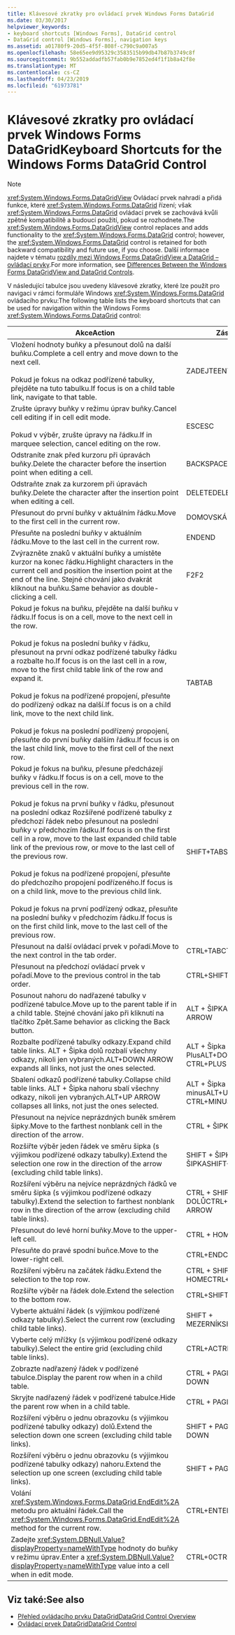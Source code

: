 ```yaml
---
title: Klávesové zkratky pro ovládací prvek Windows Forms DataGrid
ms.date: 03/30/2017
helpviewer_keywords:
- keyboard shortcuts [Windows Forms], DataGrid control
- DataGrid control [Windows Forms], navigation keys
ms.assetid: a01780f9-20d5-4f5f-808f-c790c9a007a5
ms.openlocfilehash: 58e65ee9d95329c3583515b99db47b87b3749c8f
ms.sourcegitcommit: 9b552addadfb57fab0b9e7852ed4f1f1b8a42f8e
ms.translationtype: MT
ms.contentlocale: cs-CZ
ms.lasthandoff: 04/23/2019
ms.locfileid: "61973781"
---
```

# <a name="keyboard-shortcuts-for-the-windows-forms-datagrid-control"></a><span data-ttu-id="48c4c-102">Klávesové zkratky pro ovládací prvek Windows Forms DataGrid</span><span class="sxs-lookup"><span data-stu-id="48c4c-102">Keyboard Shortcuts for the Windows Forms DataGrid Control</span></span>
> [!NOTE]
>  <span data-ttu-id="48c4c-103"><xref:System.Windows.Forms.DataGridView> Ovládací prvek nahradí a přidá funkce, které <xref:System.Windows.Forms.DataGrid> řízení; však <xref:System.Windows.Forms.DataGrid> ovládací prvek se zachovává kvůli zpětné kompatibilitě a budoucí použití, pokud se rozhodnete.</span><span class="sxs-lookup"><span data-stu-id="48c4c-103">The <xref:System.Windows.Forms.DataGridView> control replaces and adds functionality to the <xref:System.Windows.Forms.DataGrid> control; however, the <xref:System.Windows.Forms.DataGrid> control is retained for both backward compatibility and future use, if you choose.</span></span> <span data-ttu-id="48c4c-104">Další informace najdete v tématu [rozdíly mezi Windows Forms DataGridView a DataGrid – ovládací prvky](differences-between-the-windows-forms-datagridview-and-datagrid-controls.md).</span><span class="sxs-lookup"><span data-stu-id="48c4c-104">For more information, see [Differences Between the Windows Forms DataGridView and DataGrid Controls](differences-between-the-windows-forms-datagridview-and-datagrid-controls.md).</span></span>  
  
 <span data-ttu-id="48c4c-105">V následující tabulce jsou uvedeny klávesové zkratky, které lze použít pro navigaci v rámci formuláře Windows <xref:System.Windows.Forms.DataGrid> ovládacího prvku:</span><span class="sxs-lookup"><span data-stu-id="48c4c-105">The following table lists the keyboard shortcuts that can be used for navigation within the Windows Forms <xref:System.Windows.Forms.DataGrid> control:</span></span>  
  
|<span data-ttu-id="48c4c-106">Akce</span><span class="sxs-lookup"><span data-stu-id="48c4c-106">Action</span></span>|<span data-ttu-id="48c4c-107">Zástupce</span><span class="sxs-lookup"><span data-stu-id="48c4c-107">Shortcut</span></span>|  
|------------|--------------|  
|<span data-ttu-id="48c4c-108">Vložení hodnoty buňky a přesunout dolů na další buňku.</span><span class="sxs-lookup"><span data-stu-id="48c4c-108">Complete a cell entry and move down to the next cell.</span></span><br /><br /> <span data-ttu-id="48c4c-109">Pokud je fokus na odkaz podřízené tabulky, přejděte na tuto tabulku.</span><span class="sxs-lookup"><span data-stu-id="48c4c-109">If focus is on a child table link, navigate to that table.</span></span>|<span data-ttu-id="48c4c-110">ZADEJTE</span><span class="sxs-lookup"><span data-stu-id="48c4c-110">ENTER</span></span>|  
|<span data-ttu-id="48c4c-111">Zrušte úpravy buňky v režimu úprav buňky.</span><span class="sxs-lookup"><span data-stu-id="48c4c-111">Cancel cell editing if in cell edit mode.</span></span><br /><br /> <span data-ttu-id="48c4c-112">Pokud v výběr, zrušte úpravy na řádku.</span><span class="sxs-lookup"><span data-stu-id="48c4c-112">If in marquee selection, cancel editing on the row.</span></span>|<span data-ttu-id="48c4c-113">ESC</span><span class="sxs-lookup"><span data-stu-id="48c4c-113">ESC</span></span>|  
|<span data-ttu-id="48c4c-114">Odstraníte znak před kurzoru při úpravách buňky.</span><span class="sxs-lookup"><span data-stu-id="48c4c-114">Delete the character before the insertion point when editing a cell.</span></span>|<span data-ttu-id="48c4c-115">BACKSPACE</span><span class="sxs-lookup"><span data-stu-id="48c4c-115">BACKSPACE</span></span>|  
|<span data-ttu-id="48c4c-116">Odstraňte znak za kurzorem při úpravách buňky.</span><span class="sxs-lookup"><span data-stu-id="48c4c-116">Delete the character after the insertion point when editing a cell.</span></span>|<span data-ttu-id="48c4c-117">DELETE</span><span class="sxs-lookup"><span data-stu-id="48c4c-117">DELETE</span></span>|  
|<span data-ttu-id="48c4c-118">Přesunout do první buňky v aktuálním řádku.</span><span class="sxs-lookup"><span data-stu-id="48c4c-118">Move to the first cell in the current row.</span></span>|<span data-ttu-id="48c4c-119">DOMOVSKÁ STRÁNKA</span><span class="sxs-lookup"><span data-stu-id="48c4c-119">HOME</span></span>|  
|<span data-ttu-id="48c4c-120">Přesuňte na poslední buňky v aktuálním řádku.</span><span class="sxs-lookup"><span data-stu-id="48c4c-120">Move to the last cell in the current row.</span></span>|<span data-ttu-id="48c4c-121">END</span><span class="sxs-lookup"><span data-stu-id="48c4c-121">END</span></span>|  
|<span data-ttu-id="48c4c-122">Zvýrazněte znaků v aktuální buňky a umístěte kurzor na konec řádku.</span><span class="sxs-lookup"><span data-stu-id="48c4c-122">Highlight characters in the current cell and position the insertion point at the end of the line.</span></span> <span data-ttu-id="48c4c-123">Stejné chování jako dvakrát kliknout na buňku.</span><span class="sxs-lookup"><span data-stu-id="48c4c-123">Same behavior as double-clicking a cell.</span></span>|<span data-ttu-id="48c4c-124">F2</span><span class="sxs-lookup"><span data-stu-id="48c4c-124">F2</span></span>|  
|<span data-ttu-id="48c4c-125">Pokud je fokus na buňku, přejděte na další buňku v řádku.</span><span class="sxs-lookup"><span data-stu-id="48c4c-125">If focus is on a cell, move to the next cell in the row.</span></span><br /><br /> <span data-ttu-id="48c4c-126">Pokud je fokus na poslední buňky v řádku, přesunout na první odkaz podřízené tabulky řádku a rozbalte ho.</span><span class="sxs-lookup"><span data-stu-id="48c4c-126">If focus is on the last cell in a row, move to the first child table link of the row and expand it.</span></span><br /><br /> <span data-ttu-id="48c4c-127">Pokud je fokus na podřízené propojení, přesuňte do podřízený odkaz na další.</span><span class="sxs-lookup"><span data-stu-id="48c4c-127">If focus is on a child link, move to the next child link.</span></span><br /><br /> <span data-ttu-id="48c4c-128">Pokud je fokus na poslední podřízený propojení, přesuňte do první buňky dalším řádku.</span><span class="sxs-lookup"><span data-stu-id="48c4c-128">If focus is on the last child link, move to the first cell of the next row.</span></span>|<span data-ttu-id="48c4c-129">TAB</span><span class="sxs-lookup"><span data-stu-id="48c4c-129">TAB</span></span>|  
|<span data-ttu-id="48c4c-130">Pokud je fokus na buňku, přesune předcházejí buňky v řádku.</span><span class="sxs-lookup"><span data-stu-id="48c4c-130">If focus is on a cell, move to the previous cell in the row.</span></span><br /><br /> <span data-ttu-id="48c4c-131">Pokud je fokus na první buňky v řádku, přesunout na poslední odkaz Rozšířené podřízené tabulky z předchozí řádek nebo přesunout na poslední buňky v předchozím řádku.</span><span class="sxs-lookup"><span data-stu-id="48c4c-131">If focus is on the first cell in a row, move to the last expanded child table link of the previous row, or move to the last cell of the previous row.</span></span><br /><br /> <span data-ttu-id="48c4c-132">Pokud je fokus na podřízené propojení, přesuňte do předchozího propojení podřízeného.</span><span class="sxs-lookup"><span data-stu-id="48c4c-132">If focus is on a child link, move to the previous child link.</span></span><br /><br /> <span data-ttu-id="48c4c-133">Pokud je fokus na první podřízený odkaz, přesuňte na poslední buňky v předchozím řádku.</span><span class="sxs-lookup"><span data-stu-id="48c4c-133">If focus is on the first child link, move to the last cell of the previous row.</span></span>|<span data-ttu-id="48c4c-134">SHIFT+TAB</span><span class="sxs-lookup"><span data-stu-id="48c4c-134">SHIFT+TAB</span></span>|  
|<span data-ttu-id="48c4c-135">Přesunout na další ovládací prvek v pořadí.</span><span class="sxs-lookup"><span data-stu-id="48c4c-135">Move to the next control in the tab order.</span></span>|<span data-ttu-id="48c4c-136">CTRL+TAB</span><span class="sxs-lookup"><span data-stu-id="48c4c-136">CTRL+TAB</span></span>|  
|<span data-ttu-id="48c4c-137">Přesunout na předchozí ovládací prvek v pořadí.</span><span class="sxs-lookup"><span data-stu-id="48c4c-137">Move to the previous control in the tab order.</span></span>|<span data-ttu-id="48c4c-138">CTRL+SHIFT+TAB</span><span class="sxs-lookup"><span data-stu-id="48c4c-138">CTRL+SHIFT+TAB</span></span>|  
|<span data-ttu-id="48c4c-139">Posunout nahoru do nadřazené tabulky v podřízené tabulce.</span><span class="sxs-lookup"><span data-stu-id="48c4c-139">Move up to the parent table if in a child table.</span></span> <span data-ttu-id="48c4c-140">Stejné chování jako při kliknutí na tlačítko Zpět.</span><span class="sxs-lookup"><span data-stu-id="48c4c-140">Same behavior as clicking the Back button.</span></span>|<span data-ttu-id="48c4c-141">ALT + ŠIPKA DOLEVA</span><span class="sxs-lookup"><span data-stu-id="48c4c-141">ALT+LEFT ARROW</span></span>|  
|<span data-ttu-id="48c4c-142">Rozbalte podřízené tabulky odkazy.</span><span class="sxs-lookup"><span data-stu-id="48c4c-142">Expand child table links.</span></span> <span data-ttu-id="48c4c-143">ALT + Šipka dolů rozbalí všechny odkazy, nikoli jen vybraných.</span><span class="sxs-lookup"><span data-stu-id="48c4c-143">ALT+DOWN ARROW expands all links, not just the ones selected.</span></span>|<span data-ttu-id="48c4c-144">ALT + Šipka dolů nebo CTRL + Plus</span><span class="sxs-lookup"><span data-stu-id="48c4c-144">ALT+DOWN ARROW or CTRL+PLUS SIGN</span></span>|  
|<span data-ttu-id="48c4c-145">Sbalení odkazů podřízené tabulky.</span><span class="sxs-lookup"><span data-stu-id="48c4c-145">Collapse child table links.</span></span> <span data-ttu-id="48c4c-146">ALT + Šipka nahoru sbalí všechny odkazy, nikoli jen vybraných.</span><span class="sxs-lookup"><span data-stu-id="48c4c-146">ALT+UP ARROW collapses all links, not just the ones selected.</span></span>|<span data-ttu-id="48c4c-147">ALT + Šipka nahoru nebo CTRL + minus</span><span class="sxs-lookup"><span data-stu-id="48c4c-147">ALT+UP ARROW or CTRL+MINUS SIGN</span></span>|  
|<span data-ttu-id="48c4c-148">Přesunout na nejvíce neprázdných buněk směrem šipky.</span><span class="sxs-lookup"><span data-stu-id="48c4c-148">Move to the farthest nonblank cell in the direction of the arrow.</span></span>|<span data-ttu-id="48c4c-149">CTRL + ŠIPKA</span><span class="sxs-lookup"><span data-stu-id="48c4c-149">CTRL+ARROW</span></span>|  
|<span data-ttu-id="48c4c-150">Rozšiřte výběr jeden řádek ve směru šipka (s výjimkou podřízené odkazy tabulky).</span><span class="sxs-lookup"><span data-stu-id="48c4c-150">Extend the selection one row in the direction of the arrow (excluding child table links).</span></span>|<span data-ttu-id="48c4c-151">SHIFT + ŠIPKA NAHORU/ŠIPKA</span><span class="sxs-lookup"><span data-stu-id="48c4c-151">SHIFT+UP/DOWN ARROW</span></span>|  
|<span data-ttu-id="48c4c-152">Rozšíření výběru na nejvíce neprázdných řádků ve směru šipka (s výjimkou podřízené odkazy tabulky).</span><span class="sxs-lookup"><span data-stu-id="48c4c-152">Extend the selection to farthest nonblank row in the direction of the arrow (excluding child table links).</span></span>|<span data-ttu-id="48c4c-153">CTRL + SHIFT + NAHORU/ŠIPKA DOLŮ</span><span class="sxs-lookup"><span data-stu-id="48c4c-153">CTRL+SHIFT+ UP/DOWN ARROW</span></span>|  
|<span data-ttu-id="48c4c-154">Přesunout do levé horní buňky.</span><span class="sxs-lookup"><span data-stu-id="48c4c-154">Move to the upper-left cell.</span></span>|<span data-ttu-id="48c4c-155">CTRL + HOME</span><span class="sxs-lookup"><span data-stu-id="48c4c-155">CTRL+HOME</span></span>|  
|<span data-ttu-id="48c4c-156">Přesuňte do pravé spodní buňce.</span><span class="sxs-lookup"><span data-stu-id="48c4c-156">Move to the lower-right cell.</span></span>|<span data-ttu-id="48c4c-157">CTRL+END</span><span class="sxs-lookup"><span data-stu-id="48c4c-157">CTRL+END</span></span>|  
|<span data-ttu-id="48c4c-158">Rozšíření výběru na začátek řádku.</span><span class="sxs-lookup"><span data-stu-id="48c4c-158">Extend the selection to the top row.</span></span>|<span data-ttu-id="48c4c-159">CTRL + SHIFT + HOME</span><span class="sxs-lookup"><span data-stu-id="48c4c-159">CTRL+SHIFT+HOME</span></span>|  
|<span data-ttu-id="48c4c-160">Rozšiřte výběr na řádek dole.</span><span class="sxs-lookup"><span data-stu-id="48c4c-160">Extend the selection to the bottom row.</span></span>|<span data-ttu-id="48c4c-161">CTRL+SHIFT+END</span><span class="sxs-lookup"><span data-stu-id="48c4c-161">CTRL+SHIFT+END</span></span>|  
|<span data-ttu-id="48c4c-162">Vyberte aktuální řádek (s výjimkou podřízené odkazy tabulky).</span><span class="sxs-lookup"><span data-stu-id="48c4c-162">Select the current row (excluding child table links).</span></span>|<span data-ttu-id="48c4c-163">SHIFT + MEZERNÍK</span><span class="sxs-lookup"><span data-stu-id="48c4c-163">SHIFT+SPACEBAR</span></span>|  
|<span data-ttu-id="48c4c-164">Vyberte celý mřížky (s výjimkou podřízené odkazy tabulky).</span><span class="sxs-lookup"><span data-stu-id="48c4c-164">Select the entire grid (excluding child table links).</span></span>|<span data-ttu-id="48c4c-165">CTRL+A</span><span class="sxs-lookup"><span data-stu-id="48c4c-165">CTRL+A</span></span>|  
|<span data-ttu-id="48c4c-166">Zobrazte nadřazený řádek v podřízené tabulce.</span><span class="sxs-lookup"><span data-stu-id="48c4c-166">Display the parent row when in a child table.</span></span>|<span data-ttu-id="48c4c-167">CTRL + PAGE DOWN</span><span class="sxs-lookup"><span data-stu-id="48c4c-167">CTRL+PAGE DOWN</span></span>|  
|<span data-ttu-id="48c4c-168">Skryjte nadřazený řádek v podřízené tabulce.</span><span class="sxs-lookup"><span data-stu-id="48c4c-168">Hide the parent row when in a child table.</span></span>|<span data-ttu-id="48c4c-169">CTRL + PAGE UP</span><span class="sxs-lookup"><span data-stu-id="48c4c-169">CTRL+PAGE UP</span></span>|  
|<span data-ttu-id="48c4c-170">Rozšíření výběru o jednu obrazovku (s výjimkou podřízené tabulky odkazy) dolů.</span><span class="sxs-lookup"><span data-stu-id="48c4c-170">Extend the selection down one screen (excluding child table links).</span></span>|<span data-ttu-id="48c4c-171">SHIFT + PAGE DOWN</span><span class="sxs-lookup"><span data-stu-id="48c4c-171">SHIFT+PAGE DOWN</span></span>|  
|<span data-ttu-id="48c4c-172">Rozšíření výběru o jednu obrazovku (s výjimkou podřízené tabulky odkazy) nahoru.</span><span class="sxs-lookup"><span data-stu-id="48c4c-172">Extend the selection up one screen (excluding child table links).</span></span>|<span data-ttu-id="48c4c-173">SHIFT + PAGE UP</span><span class="sxs-lookup"><span data-stu-id="48c4c-173">SHIFT+PAGE UP</span></span>|  
|<span data-ttu-id="48c4c-174">Volání <xref:System.Windows.Forms.DataGrid.EndEdit%2A> metodu pro aktuální řádek.</span><span class="sxs-lookup"><span data-stu-id="48c4c-174">Call the <xref:System.Windows.Forms.DataGrid.EndEdit%2A> method for the current row.</span></span>|<span data-ttu-id="48c4c-175">CTRL+ENTER</span><span class="sxs-lookup"><span data-stu-id="48c4c-175">CTRL+ENTER</span></span>|  
|<span data-ttu-id="48c4c-176">Zadejte <xref:System.DBNull.Value?displayProperty=nameWithType> hodnoty do buňky v režimu úprav.</span><span class="sxs-lookup"><span data-stu-id="48c4c-176">Enter a <xref:System.DBNull.Value?displayProperty=nameWithType> value into a cell when in edit mode.</span></span>|<span data-ttu-id="48c4c-177">CTRL+0</span><span class="sxs-lookup"><span data-stu-id="48c4c-177">CTRL+0</span></span>|  
  
## <a name="see-also"></a><span data-ttu-id="48c4c-178">Viz také:</span><span class="sxs-lookup"><span data-stu-id="48c4c-178">See also</span></span>

- [<span data-ttu-id="48c4c-179">Přehled ovládacího prvku DataGrid</span><span class="sxs-lookup"><span data-stu-id="48c4c-179">DataGrid Control Overview</span></span>](datagrid-control-overview-windows-forms.md)
- [<span data-ttu-id="48c4c-180">Ovládací prvek DataGrid</span><span class="sxs-lookup"><span data-stu-id="48c4c-180">DataGrid Control</span></span>](datagrid-control-windows-forms.md)
